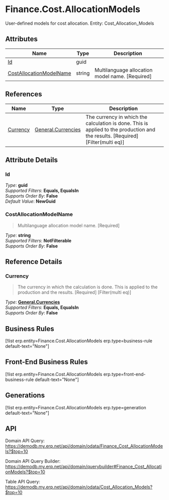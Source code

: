 # Finance.Cost.AllocationModels

User-defined models for cost allocation. Entity: Cost_Allocation_Models

## Attributes

| Name | Type | Description |
| ---- | ---- | --- |
| [Id](Finance.Cost.AllocationModels.md#Id) | guid |  
| [CostAllocationModelName](Finance.Cost.AllocationModels.md#CostAllocationModelName) | string | Multilanguage allocation model name. [Required] 

## References

| Name | Type | Description |
| ---- | ---- | --- |
| [Currency](Finance.Cost.AllocationModels.md#Currency) | [General.Currencies](General.Currencies.md) | The currency in which the calculation is done. This is applied to the production and the results. [Required] [Filter(multi eq)] |


## Attribute Details

### Id

_Type_: **guid**  
_Supported Filters_: **Equals, EqualsIn**  
_Supports Order By_: **False**  
_Default Value_: **NewGuid**  

### CostAllocationModelName

> Multilanguage allocation model name. [Required]

_Type_: **string**  
_Supported Filters_: **NotFilterable**  
_Supports Order By_: **False**  


## Reference Details

### Currency

> The currency in which the calculation is done. This is applied to the production and the results. [Required] [Filter(multi eq)]

_Type_: **[General.Currencies](General.Currencies.md)**  
_Supported Filters_: **Equals, EqualsIn**  
_Supports Order By_: **False**  



## Business Rules

[!list erp.entity=Finance.Cost.AllocationModels erp.type=business-rule default-text="None"]

## Front-End Business Rules

[!list erp.entity=Finance.Cost.AllocationModels erp.type=front-end-business-rule default-text="None"]

## Generations

[!list erp.entity=Finance.Cost.AllocationModels erp.type=generation default-text="None"]

## API

Domain API Query:
<https://demodb.my.erp.net/api/domain/odata/Finance_Cost_AllocationModels?$top=10>

Domain API Query Builder:
<https://demodb.my.erp.net/api/domain/querybuilder#Finance_Cost_AllocationModels?$top=10>

Table API Query:
<https://demodb.my.erp.net/api/domain/odata/Cost_Allocation_Models?$top=10>

